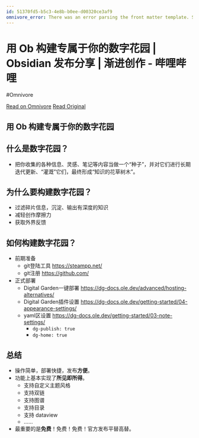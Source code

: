 ```yaml
---
id: 51370fd5-b5c3-4e8b-b0ee-d00320ce3af9
omnivore_error: There was an error parsing the front matter template. See console for details.
---
```


# 用 Ob 构建专属于你的数字花园 | Obsidian 发布分享 | 渐进创作 - 哔哩哔哩
#Omnivore

[Read on Omnivore](https://omnivore.app/me/https-b-23-tv-x-vd-nbrv-18bf6c7efbb)
[Read Original](https://b23.tv/XVdNbrv)

## 用 Ob 构建专属于你的数字花园

## 什么是数字花园？

* 把你收集的各种信息、灵感、笔记等内容当做一个“种子”，并对它们进行长期迭代更新、“灌溉”它们，最终形成“知识的花草树木”。

## 为什么要构建数字花园？

* 过滤碎片信息，沉淀、输出有深度的知识
* 减轻创作摩擦力
* 获取外界反馈

## 如何构建数字花园？

* 前期准备
   * git登陆工具 https://steampp.net/
   * git注册 https://github.com/
* 正式部署
   * Digital Garden一键部署 https://dg-docs.ole.dev/advanced/hosting-alternatives/
   * Digital Garden插件设置 https://dg-docs.ole.dev/getting-started/04-appearance-settings/
   * yaml区设置 https://dg-docs.ole.dev/getting-started/03-note-settings/
      * `dg-publish: true`
      * `dg-home: true`

## 总结

* 操作简单，部署快捷，发布**方便**。
* 功能上基本实现了**所见即所得**。
   * 支持自定义主题风格
   * 支持双链
   * 支持图谱
   * 支持目录
   * 支持 dataview
   * ……
* 最重要的是**免费**！免费！免费！官方发布平替高替。

